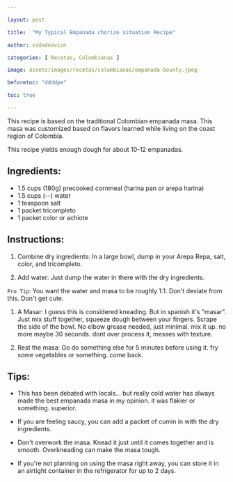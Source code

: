 ```yaml
---

layout: post

title:  "My Typical Empanada chorizo situation Recipe"

author: vidadeavion

categories: [ Recetas, Colombianas ]

image: assets/images/recetas/colombianas/empanada-bounty.jpeg

beforetoc: "ddddpe"

toc: true

---
```


This recipe is based on the traditional Colombian empanada masa. This masa was customized based on flavors learned while living on the coast region of Colombia.

This recipe yields enough dough for about 10-12 empanadas.

## Ingredients:

* 1.5 cups (180g) precooked cornmeal (harina pan or arepa harina)
* 1.5 cups (--) water
* 1 teaspoon salt
* 1 packet tricompleto
* 1 packet color or achiote

## Instructions:

1. Combine dry ingredients: In a large bowl, dump in your Arepa Repa, salt, color, and tricompleto.

1. Add water: Just dump the water in there with the dry ingredients.

`Pro Tip`: You want the water and masa to be roughly 1:1. Don't deviate from this. Don't get cute.

1. A Masar: I guess this is considered kneading. But in spanish it's "masar". Just mix stuff together, squeeze dough between your fingers. Scrape the side of the bowl. No elbow grease needed, just minimal. mix it up. no more maybe 30 seconds. dont over process it, messes with texture.

1. Rest the masa: Go do something else for 5 minutes before using it. fry some vegetables or something. come back.

## Tips:

* This has been debated with locals... but really cold water has always made the best empanada masa in my opinion. it was flakier or something. superior.

* If you are feeling saucy, you can add a packet of cumin in with the dry ingredients.

* Don't overwork the masa. Knead it just until it comes together and is smooth. Overkneading can make the masa tough.

* If you're not planning on using the masa right away, you can store it in an airtight container in the refrigerator for up to 2 days.
